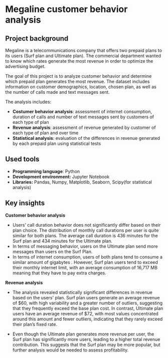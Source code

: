 # Megaline customer behavior analysis
## Project background
Megaline is a telecommunications company that offers two prepaid plans to its users (Surf plan and Ultimate plan). The commercial department wanted to know which rates generate the most revenue in order to optimize the advertising budget. 

The goal of this project is to analyze customer behavior and determine which prepaid plan generates the most revenue.  The dataset includes information on customer demographics, location, chosen plan, as well as the number of calls made and text messages sent.

The analysis includes:
- **Costumer behavior analysis**: assessment of internet consumption, duration of calls and number of text messages sent by customers of each type of plan
- **Revenue analysis**: assessment of revenue generated by customer of each type of plan and over time
- **Statistical analysis**: evaluation of the differences in revenue generated by each prepaid plan using statistical tests

## Used tools
- **Programming language**: Python
- **Development environment:** Jupyter Notebook
- **Libraries:** Pandas, Numpy, Matplotlib, Seaborn, Scipy(for statistical analysis)

## Key insights
**Customer behavior analysis**
-  Users’ call duration behavior does not significantly differ based on their plan choice. The distribution of monthly call durations per user is quite similar for both plans. The average call duration is 436 minutes for the Surf plan and 434 minutes for the Ultimate plan.
- In terms of messaging behavior, users on the Ultimate plan send more messages than users on the Surf Plan.
- In terms of internet consumption, users of both plans tend to consume a similar amount of gigabytes . However, Surf plan users tend to exceed their monthly internet limit, with an average consumption of 16,717 MB meaning that they have to pay extra charges.

**Revenue analysis**
- The analysis revealed statistically significant differences in revenue based on the users' plan. Surf plan users generate an average revenue of $60, with high variability and a greater number of outliers, suggesting that they frequently exceed the base plan cost. In contrast, Ultimate plan users have an average revenue of $72, with most values concentrated around this amount and fewer outliers, indicating that they rarely exceed their plan’s fixed rate.
  
- Even though the Ultimate plan generates more revenue per user, the Surf plan has significantly more users, leading to a higher total revenue contribution. This suggests that the Surf plan may be more popular, but further analysis would be needed to assess profitability. 
